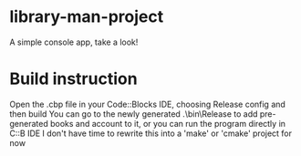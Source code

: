 # library-man-project
 A simple console app, take a look! 

# Build instruction
 Open the .cbp file in your Code::Blocks IDE, choosing Release config and then build
 You can go to the newly generated .\bin\Release to add pre-generated books and account to it, or you can run the program directly in C::B IDE
 I don't have time to rewrite this into a 'make' or 'cmake' project for now